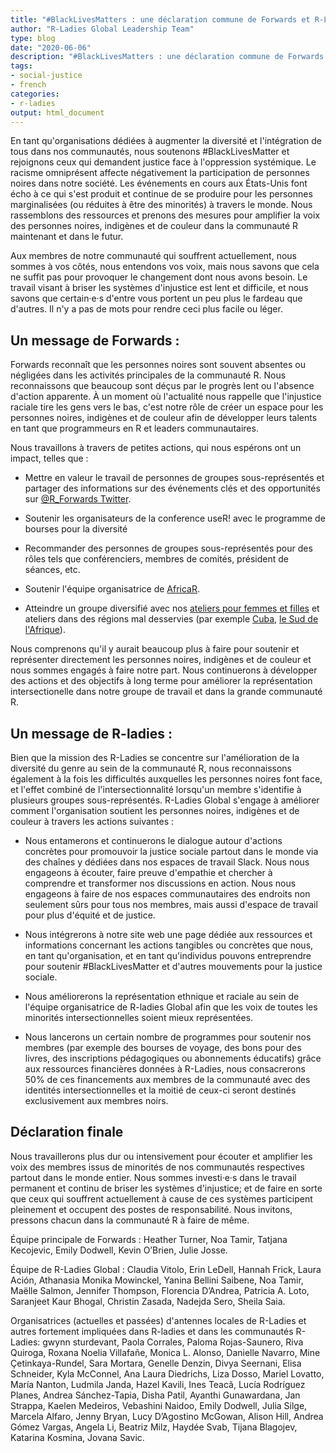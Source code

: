 ```yaml
---
title: "#BlackLivesMatters : une déclaration commune de Forwards et R-Ladies"
author: "R-Ladies Global Leadership Team"
type: blog
date: "2020-06-06"
description: "#BlackLivesMatters : une déclaration commune de Forwards et R-Ladies"
tags: 
- social-justice
- french
categories:
- r-ladies
output: html_document
---
```




En tant qu'organisations dédiées à augmenter la diversité et
l'intégration de tous dans nos communautés, nous soutenons #BlackLivesMatter et rejoignons ceux qui demandent justice face à
l'oppression systémique. Le racisme omniprésent affecte négativement la participation
de personnes noires dans notre société. Les événements en cours aux États-Unis font écho à ce qui s'est produit et continue de se produire pour les personnes marginalisées (ou réduites à être des minorités) à travers le monde. 
Nous rassemblons des ressources et prenons des mesures pour amplifier la
voix des personnes noires, indigènes et de couleur dans la communauté R
maintenant et dans le futur.

Aux membres de notre communauté qui souffrent actuellement, nous
sommes à vos côtés, nous entendons vos voix, mais nous savons que cela
ne suffit pas pour provoquer le changement dont nous avons
besoin. Le travail visant à briser les systèmes d'injustice est lent et difficile, et nous savons que certain·e·s d'entre vous portent un peu plus le fardeau que d'autres. Il n'y a pas de mots pour rendre ceci plus facile ou léger.

## Un message de Forwards :

Forwards reconnaît que les personnes noires sont souvent absentes ou
négligées dans les activités principales de la communauté R. Nous
reconnaissons que beaucoup sont déçus par le progrès lent ou l'absence
d'action apparente. À un moment où l'actualité nous rappelle que l'injustice raciale tire les gens vers le bas, c'est notre rôle de
créer un espace pour les personnes noires, indigènes et de couleur
afin de développer leurs talents en tant que programmeurs en R et leaders communautaires.

Nous travaillons à travers de petites actions, qui nous espérons ont un impact, telles que :

- Mettre en valeur le travail de personnes de groupes sous-représentés
et partager des informations sur des événements clés et des opportunités
sur [\@R_Forwards Twitter](https://twitter.com/r_forwards).

- Soutenir les organisateurs de la conference useR! avec le programme de bourses pour la diversité

- Recommander des personnes de groupes sous-représentés pour des rôles
tels que conférenciers, membres de comités, président de séances,
etc.

- Soutenir l'équipe organisatrice de [AfricaR](https://africa-r.org/).

- Atteindre un groupe diversifié avec nos [ateliers pour femmes et
filles](https://forwards.github.io/blog/2019/09/22/workshops-for-women-and-girls/)
et ateliers dans des régions mal desservies (par exemple
[Cuba](https://forwards.github.io/blog/2018/07/07/havanar/), [le Sud de l'Afrique](https://forwards.github.io/blog/2020/05/25/southern-africa-project-2020/)).

Nous comprenons qu'il y aurait beaucoup plus à faire pour soutenir et
représenter directement les personnes noires, indigènes et de couleur
et nous sommes engagés à faire notre part. Nous continuerons à
développer des actions et des objectifs à long terme pour améliorer la
représentation intersectionelle dans notre groupe de travail et dans la grande communauté R.

## Un message de R-ladies :

Bien que la mission des R-Ladies se concentre sur l'amélioration de la diversité du genre au sein de la communauté R, nous reconnaissons également à la fois les difficultés auxquelles les personnes noires font face, et l'effet combiné de l'intersectionnalité lorsqu'un membre s'identifie à plusieurs groupes sous-représentés. R-Ladies Global s'engage à améliorer comment l'organisation soutient les
personnes noires, indigènes et de couleur à travers les actions suivantes :

- Nous entamerons et continuerons le dialogue autour d'actions
concrètes pour promouvoir la justice sociale partout dans le monde via des chaînes y dédiées dans nos espaces de travail Slack.
Nous nous engageons à écouter,
faire preuve d'empathie et chercher à comprendre et transformer nos
discussions en action. Nous nous engageons à faire de nos espaces communautaires
des endroits non seulement sûrs pour tous nos membres, mais aussi
d'espace de travail pour plus d'équité et de justice.

- Nous intégrerons à notre site web une page dédiée aux ressources et informations concernant les actions tangibles ou concrètes que nous, en tant qu'organisation, et en tant qu'individus pouvons entreprendre pour soutenir #BlackLivesMatter et d'autres mouvements pour la justice sociale.

- Nous améliorerons la représentation ethnique et raciale au sein de l'équipe organisatrice de R-ladies Global afin que les voix de toutes les minorités intersectionnelles soient mieux représentées.

- Nous lancerons un certain nombre de programmes pour soutenir nos membres (par exemple des bourses de voyage, des bons pour des livres, des inscriptions pédagogiques ou abonnements éducatifs) grâce aux ressources financières données à R-Ladies, nous consacrerons 50% de ces financements aux membres de la communauté avec des identités intersectionnelles et la moitié de ceux-ci seront destinés exclusivement aux membres noirs.

## Déclaration finale

Nous travaillerons plus dur ou intensivement pour écouter et amplifier les voix des membres issus de minorités de nos communautés respectives partout dans le monde entier.
Nous sommes investi·e·s dans le travail permanent et continu de briser les systèmes d'injustice; et de faire en sorte que ceux qui souffrent actuellement à cause de ces systèmes participent pleinement et occupent des postes de
responsabilité. Nous invitons, pressons chacun dans la communauté R à faire de même.

Équipe principale de Forwards : Heather Turner, Noa Tamir, Tatjana
Kecojevic, Emily Dodwell, Kevin O’Brien, Julie Josse.

Équipe de R-Ladies Global : Claudia Vitolo, Erin LeDell, Hannah Frick, Laura Ación, Athanasia Monika Mowinckel, Yanina Bellini Saibene, Noa Tamir, Maëlle Salmon, Jennifer Thompson, Florencia D’Andrea, Patricia A. Loto, Saranjeet Kaur Bhogal, Christin Zasada, Nadejda Sero, Sheila Saia. 

Organisatrices (actuelles et passées) d'antennes locales de R-Ladies et
autres fortement impliquées dans R-ladies et dans les communautés
R-Ladies: gwynn sturdevant, Paola Corrales, Paloma Rojas-Saunero, Riva Quiroga, Roxana Noelia Villafañe, Monica L. Alonso, Danielle Navarro, Mine Çetinkaya-Rundel, Sara Mortara, Genelle Denzin, Divya Seernani, Elisa Schneider, Kyla McConnel, Ana Laura Diedrichs, Liza Dosso, Mariel Lovatto, María Nanton, Ludmila Janda, Hazel Kavili, Ines Teacã, Lucía Rodríguez Planes, Andrea Sánchez-Tapia, Disha Patil, Ayanthi Gunawardana, Jan Strappa, Kaelen Medeiros, Vebashini Naidoo, Emily Dodwell, Julia Silge, Marcela Alfaro, Jenny Bryan, Lucy D’Agostino McGowan, Alison Hill, Andrea Gómez Vargas, Angela Li, Beatriz Milz, Haydée Svab, Tijana Blagojev, Katarina Kosmina, Jovana Savic.
